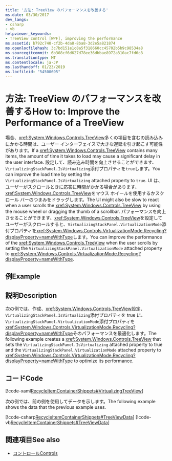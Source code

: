 ```yaml
---
title: '方法: TreeView のパフォーマンスを改善する'
ms.date: 03/30/2017
dev_langs:
- csharp
- vb
helpviewer_keywords:
- TreeView control [WPF], improving the performance
ms.assetid: b792c740-cf2b-4da8-8ba8-3d2e5a821874
ms.openlocfilehash: 3c7bd151e1c8a5f318660cc45702b5b9c98534a8
ms.sourcegitcommit: 6b308cf6d627d78ee36dbbae8972a310ac7fd6c8
ms.translationtype: MT
ms.contentlocale: ja-JP
ms.lasthandoff: 01/23/2019
ms.locfileid: "54500695"
---
```

# <a name="how-to-improve-the-performance-of-a-treeview"></a><span data-ttu-id="a1a71-102">方法: TreeView のパフォーマンスを改善する</span><span class="sxs-lookup"><span data-stu-id="a1a71-102">How to: Improve the Performance of a TreeView</span></span>
<span data-ttu-id="a1a71-103">場合、<xref:System.Windows.Controls.TreeView>多くの項目を含むの読み込みにかかる時間は、ユーザー インターフェイスで大きな遅延を引き起こす可能性があります。</span><span class="sxs-lookup"><span data-stu-id="a1a71-103">If a <xref:System.Windows.Controls.TreeView> contains many items, the amount of time it takes to load may cause a significant delay in the user interface.</span></span> <span data-ttu-id="a1a71-104">設定して、読み込み時間を向上させることができます、`VirtualizingStackPanel.IsVirtualizing`添付プロパティを`true`します。</span><span class="sxs-lookup"><span data-stu-id="a1a71-104">You can improve the load time by setting the `VirtualizingStackPanel.IsVirtualizing` attached property to `true`.</span></span>  <span data-ttu-id="a1a71-105">UI は、ユーザーがスクロールときに応答に時間がかかる場合があります、<xref:System.Windows.Controls.TreeView>をマウス ホイールを使用するかスクロール バーのつまみをドラッグします。</span><span class="sxs-lookup"><span data-stu-id="a1a71-105">The UI might also be slow to react when a user scrolls the <xref:System.Windows.Controls.TreeView> by using the mouse wheel or dragging the thumb of a scrollbar.</span></span> <span data-ttu-id="a1a71-106">パフォーマンスを向上させることができます、<xref:System.Windows.Controls.TreeView>を設定してユーザーがスクロールすると、`VirtualizingStackPanel.VirtualizationMode`添付プロパティを<xref:System.Windows.Controls.VirtualizationMode.Recycling?displayProperty=nameWithType>します。</span><span class="sxs-lookup"><span data-stu-id="a1a71-106">You can improve the performance of the <xref:System.Windows.Controls.TreeView> when the user scrolls by setting the `VirtualizingStackPanel.VirtualizationMode` attached property to <xref:System.Windows.Controls.VirtualizationMode.Recycling?displayProperty=nameWithType>.</span></span>  
  
## <a name="example"></a><span data-ttu-id="a1a71-107">例</span><span class="sxs-lookup"><span data-stu-id="a1a71-107">Example</span></span>  
  
## <a name="description"></a><span data-ttu-id="a1a71-108">説明</span><span class="sxs-lookup"><span data-stu-id="a1a71-108">Description</span></span>  
<span data-ttu-id="a1a71-109">次の例では、作成、<xref:System.Windows.Controls.TreeView>設定、`VirtualizingStackPanel.IsVirtualizing`添付プロパティを true に、`VirtualizingStackPanel.VirtualizationMode`添付プロパティを<xref:System.Windows.Controls.VirtualizationMode.Recycling?displayProperty=nameWithType>そのパフォーマンスを最適化します。</span><span class="sxs-lookup"><span data-stu-id="a1a71-109">The following example creates a <xref:System.Windows.Controls.TreeView> that sets the `VirtualizingStackPanel.IsVirtualizing` attached property to true and the `VirtualizingStackPanel.VirtualizationMode` attached property to <xref:System.Windows.Controls.VirtualizationMode.Recycling?displayProperty=nameWithType> to optimize its performance.</span></span>  
  
## <a name="code"></a><span data-ttu-id="a1a71-110">コード</span><span class="sxs-lookup"><span data-stu-id="a1a71-110">Code</span></span>  
 [!code-xaml[RecycleItemContainerShippets#VirtualizingTreeView](../../../../samples/snippets/csharp/VS_Snippets_Wpf/RecycleItemContainerShippets/CSharp/Window1.xaml#virtualizingtreeview)]  
  
 <span data-ttu-id="a1a71-111">次の例では、前の例を使用してデータを示します。</span><span class="sxs-lookup"><span data-stu-id="a1a71-111">The following example shows the data that the previous example uses.</span></span>  
  
 [!code-csharp[RecycleItemContainerShippets#TreeViewData](../../../../samples/snippets/csharp/VS_Snippets_Wpf/RecycleItemContainerShippets/CSharp/Window1.xaml.cs#treeviewdata)]
 [!code-vb[RecycleItemContainerShippets#TreeViewData](../../../../samples/snippets/visualbasic/VS_Snippets_Wpf/RecycleItemContainerShippets/visualbasic/window1.xaml.vb#treeviewdata)]  
  
## <a name="see-also"></a><span data-ttu-id="a1a71-112">関連項目</span><span class="sxs-lookup"><span data-stu-id="a1a71-112">See also</span></span>
- [<span data-ttu-id="a1a71-113">コントロール</span><span class="sxs-lookup"><span data-stu-id="a1a71-113">Controls</span></span>](../../../../docs/framework/wpf/advanced/optimizing-performance-controls.md)
